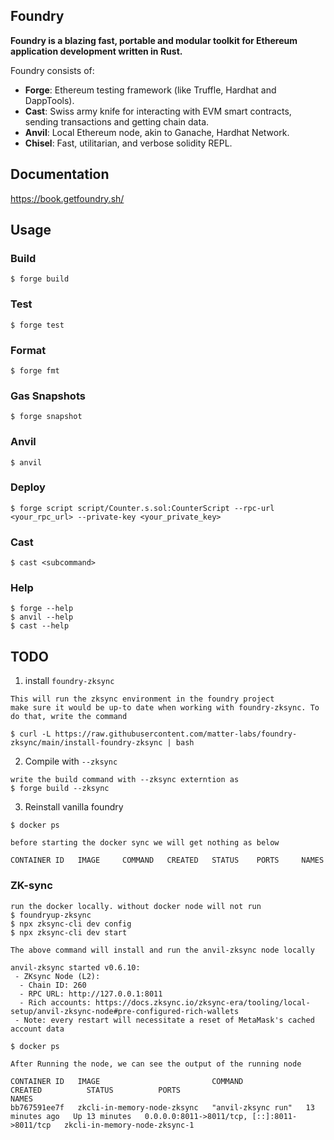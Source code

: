 ## Foundry

**Foundry is a blazing fast, portable and modular toolkit for Ethereum application development written in Rust.**

Foundry consists of:

- **Forge**: Ethereum testing framework (like Truffle, Hardhat and DappTools).
- **Cast**: Swiss army knife for interacting with EVM smart contracts, sending transactions and getting chain data.
- **Anvil**: Local Ethereum node, akin to Ganache, Hardhat Network.
- **Chisel**: Fast, utilitarian, and verbose solidity REPL.

## Documentation

https://book.getfoundry.sh/

## Usage

### Build

```shell
$ forge build
```

### Test

```shell
$ forge test
```

### Format

```shell
$ forge fmt
```

### Gas Snapshots

```shell
$ forge snapshot
```

### Anvil

```shell
$ anvil
```

### Deploy

```shell
$ forge script script/Counter.s.sol:CounterScript --rpc-url <your_rpc_url> --private-key <your_private_key>
```

### Cast

```shell
$ cast <subcommand>
```

### Help

```shell
$ forge --help
$ anvil --help
$ cast --help
```

## TODO

1. install `foundry-zksync`
```installation
This will run the zksync environment in the foundry project
make sure it would be up-to date when working with foundry-zksync. To do that, write the command

$ curl -L https://raw.githubusercontent.com/matter-labs/foundry-zksync/main/install-foundry-zksync | bash
```
2. Compile with `--zksync`
```compile
write the build command with --zksync externtion as
$ forge build --zksync
```
3. Reinstall vanilla foundry

```docker
$ docker ps

before starting the docker sync we will get nothing as below

CONTAINER ID   IMAGE     COMMAND   CREATED   STATUS    PORTS     NAMES

```
### ZK-sync
```local_node
run the docker locally. without docker node will not run
$ foundryup-zksync
$ npx zksync-cli dev config
$ npx zksync-cli dev start

The above command will install and run the anvil-zksync node locally
```


```message
anvil-zksync started v0.6.10:
 - ZKsync Node (L2):
  - Chain ID: 260
  - RPC URL: http://127.0.0.1:8011
  - Rich accounts: https://docs.zksync.io/zksync-era/tooling/local-setup/anvil-zksync-node#pre-configured-rich-wallets
 - Note: every restart will necessitate a reset of MetaMask's cached account data
```

```docker
$ docker ps

After Running the node, we can see the output of the running node

CONTAINER ID   IMAGE                         COMMAND              CREATED          STATUS          PORTS                                         NAMES
bb767591ee7f   zkcli-in-memory-node-zksync   "anvil-zksync run"   13 minutes ago   Up 13 minutes   0.0.0.0:8011->8011/tcp, [::]:8011->8011/tcp   zkcli-in-memory-node-zksync-1
```

